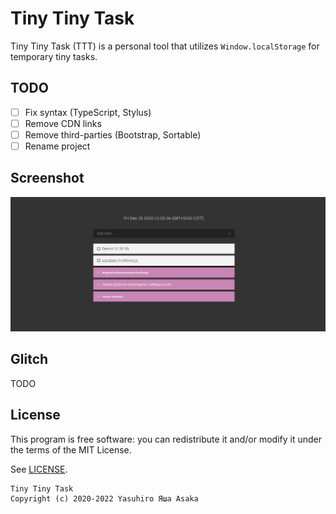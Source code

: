 # Tiny Tiny Task

Tiny Tiny Task (TTT) is a personal tool that utilizes `Window.localStorage` for
temporary tiny tasks.

## TODO

* [ ] Fix syntax (TypeScript, Stylus)
* [ ] Remove CDN links
* [ ] Remove third-parties (Bootstrap, Sortable)
* [ ] Rename project

## Screenshot

![Logo](img/screenshot.png?raw=true "Screenshot - TTT")

## Glitch

TODO

## License

This program is free software: you can redistribute it and/or modify it
under the terms of the MIT License.

See [LICENSE](LICENSE).

```
Tiny Tiny Task
Copyright (c) 2020-2022 Yasuhiro Яша Asaka
```
